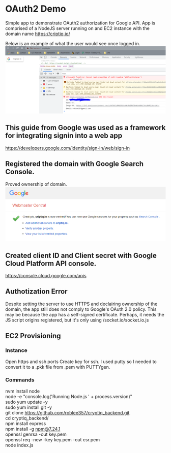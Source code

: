 # OAuth2 Demo
Simple app to demonstrate OAuth2 authorization for Google API.
App is comprised of a NodeJS server running on and EC2 instance with the domain name https://criptiq.io/ 

Below is an example of what the user would see once logged in.
![](images/Criptiq.io%20Success.PNG)

## This guide from Google was used as a framework for integrating signin into a web app
https://developers.google.com/identity/sign-in/web/sign-in

## Registered the domain with Google Search Console.
Proved ownership of domain.<br>
![](images/Criptiq%20domain%20verification.PNG)

## Created client ID and Client secret with Google Cloud Platform API console.
https://console.cloud.google.com/apis

## Authotization Error
Despite setting the server to use HTTPS and declairing ownership of the domain, the app still does not comply to Google's OAuth 2.0 policy. This may be because the app has a self-signed certificate. Perhaps, it needs the JS script origins registered, but it's only using /socket.io/socket.io.js 

## EC2 Provisioning
### Instance
Open https and ssh ports
Create key for ssh. I used putty so I needed to convert it to a .pkk file from .pem with PUTTYgen.
### Commands
nvm install node	<br>
node -e "console.log('Running Node.js ' + process.version)"	<br>
sudo yum update -y	<br>
sudo yum install git -y	<br>
git clone https://github.com/roblee357/cryptiq_backend.git	<br>
cd cryptiq_backend/	<br>
npm install express	<br>
npm install -g npm@7.24.1	<br>
openssl genrsa -out key.pem	<br>
openssl req -new -key key.pem -out csr.pem	<br>
node index.js	<br>


